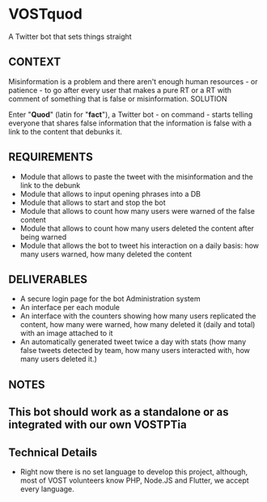 # VOSTquod
A Twitter bot that sets things straight 

## CONTEXT

Misinformation is a problem and there aren't enough human resources - or patience - to go after every user that makes a pure RT or a RT with comment of something that is false or misinformation.
SOLUTION

Enter "**Quod**" (latin for "**fact**"), a Twitter bot - on command - starts telling everyone that shares false information that the information is false with a link to the content that debunks it.

## REQUIREMENTS
- Module that allows to paste the tweet with the misinformation and the link to the debunk
- Module that allows to input opening phrases into a DB
- Module that allows to start and stop the bot
- Module that allows to count how many users were warned of the false content
- Module that allows to count how many users deleted the content after being warned
- Module that allows the bot to tweet his interaction on a daily basis: how many users warned, how many deleted the content

## DELIVERABLES

- A secure login page for the bot Administration system
- An interface per each module
- An interface with the counters showing how many users replicated the content, how many were warned, how many deleted it (daily and total) with an image attached to it
- An automatically generated tweet twice a day with stats (how many false tweets detected by team, how many users interacted with, how many users deleted it.)

## NOTES

This bot should work as a standalone or as integrated with our own VOSTPTia
--
## Technical Details
- Right now there is no set language to develop this project, although, most of VOST volunteers know PHP, Node.JS and Flutter, we accept every language.
